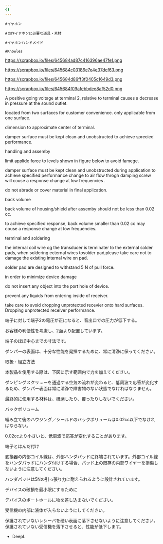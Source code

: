 ```yaml
---
{}
---
```

  

`#イヤホン`

`#自作イヤホンに必要な道具・素材`

`#イヤホンハンドメイド`

`#Knowles`

https://scrapbox.io/files/645684ad87c416396ae47fe1.png

https://scrapbox.io/files/645684c03186e7e4e37dcf63.png

https://scrapbox.io/files/645684d86ff3f0405c1649d3.png

https://scrapbox.io/files/645684f09afebbdee8af52d0.png

A positive going voltage at terminal 2, relative to terminal causes a decrease in pressure at the sound outlet.

located from two surfaces for customer convenience. only applicable from one surface.

dimension to approximate center of terminal.

damper surface must be kept clean and unobstructed to achieve sprecied performance.

handling and assemby

limit applide force to levels shown in figure below to avoid famege.

damper surface must be kept clean and unobstructed during application to achieve specified performance change to air flow throgh damping screw will couse a response change at low frequencies .

do not abrade or cover material in final application.

back volume

back volume of housing/shield after assemby should not be less than 0.02 cc.

to achieve specified response, back volume smaller than 0.02 cc may couse a response change at low frequencies.

terminal and soldering

the internal coil wire og the transducer is terminater to the external solder pads, when soldering ecternal wires tosolder pad,please take care not to damage the existing internal wire on pad.

solder pad are designed to withstand 5 N of pull force.

in order to minimize device damage

do not insert any object into the port hole of device.

prevent any liquids from entering inside of receiver.

take care to avoid dropping unprotected recevier onto hard surfaces. Dropping unprotected receiver performance.

端子に対して端子2の電圧が正になると、音出口での圧力が低下する。

お客様の利便性を考慮し、2面より配置しています。

端子のほぼ中心までの寸法です。

ダンパーの表面は、十分な性能を発揮するために、常に清浄に保ってください。

取扱・組立方法

本製品を使用する際は、下図に示す範囲内で力を加えてください。

ダンピングスクリューを通過する空気の流れが変わると、低周波で応答が変化するため、ダンパー表面は常に清浄で障害物のない状態でなければなりません。

最終的に使用する材料は、研磨したり、覆ったりしないでください。

バックボリューム

組み立て後のハウジング／シールドのバックボリュームは0.02cc以下でなければならない。

0.02ccより小さいと、低周波で応答が変化することがあります。

端子とはんだ付け

変換器の内部コイル線は、外部ハンダパッドに終端されています。外部コイル線をハンダパッドにハンダ付けする場合、パッド上の既存の内部ワイヤーを損傷しないように注意してください。

ハンダパッドは5Nの引っ張り力に耐えられるように設計されています。

デバイスの破損を最小限にするために

デバイスのポートホールに物を差し込まないでください。

受信機の内部に液体が入らないようにしてください。

保護されていないレシーバを硬い表面に落下させないように注意してください。保護されていない受信機を落下させると、性能が低下します。

- DeepL